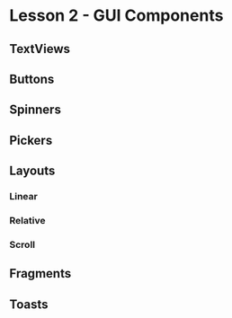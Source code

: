# Lesson 2 - GUI Components

## TextViews

## Buttons

## Spinners

## Pickers

## Layouts

### Linear

### Relative

### Scroll

## Fragments

## Toasts

